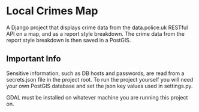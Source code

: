 # Local Crimes Map

A Django project that displays crime data from the data.police.uk RESTful API on a map, and as a report style breakdown. The crime data from the report style breakdown is then saved in a PostGIS.



## Important Info

Sensitive information, such as DB hosts and passwords, are read from a secrets.json file in the project root. To run the project yourself you will need your own PostGIS database and set the json key values used in settings.py.

GDAL must be installed on whatever machine you are running this project on.
